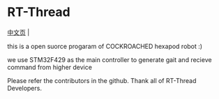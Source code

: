 # RT-Thread #

[中文页](README_zh.md) |

this is a open suorce progaram of COCKROACHED hexapod robot :)

we use STM32F429 as the main controller to generate gait and recieve command from higher device

Please refer the contributors in the github. Thank all of RT-Thread Developers.
